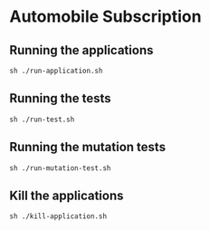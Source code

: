 # Automobile Subscription

## Running the applications

```shell
sh ./run-application.sh
```

## Running the tests

```shell
sh ./run-test.sh
```

## Running the mutation tests

```shell
sh ./run-mutation-test.sh
```

## Kill the applications

```shell
sh ./kill-application.sh
```
